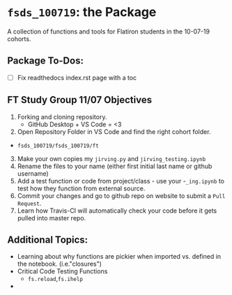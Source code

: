 # `fsds_100719`: the Package
A collection of functions and tools for Flatiron students in the 10-07-19 cohorts.
## Package To-Dos:
- [ ] Fix readthedocs index.rst page with a toc 

## FT Study Group 11/07 Objectives
1. Forking and cloning repository.
    - GitHub Desktop + VS Code = <3
2. Open Repository Folder in VS Code and find the right cohort folder. 
- `fsds_100719/fsds_100719/ft`
3. Make your own copies  my `jirving.py` and `jirving_testing.ipynb`
4. Rename the files to your name  (either first initial last name or github username) 
5. Add a test function or code from project/class -  use your -`_ing.ipynb` to test how they function from external source.
6. Commit your changes and go to github repo on website to submit a `Pull Request`. 
7. Learn how Travis-CI will automatically check your code before it gets pulled into master repo.

## Additional Topics:
- Learning about why functions are pickier when imported vs. defined in the notebook. (i.e."closures")
- Critical Code Testing Functions
    - `fs.reload`,`fs.ihelp`
- 